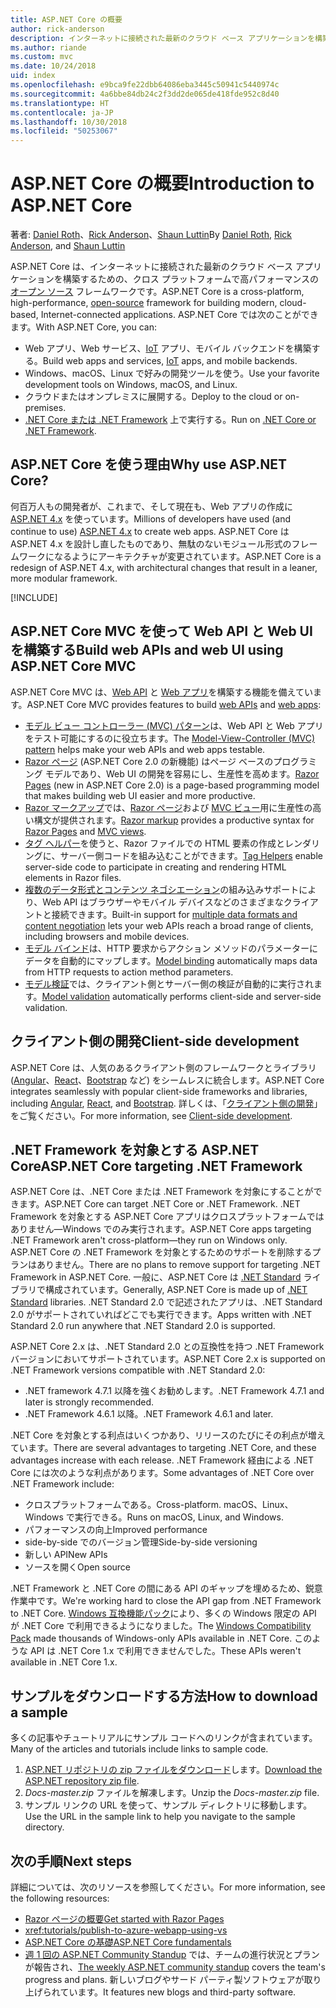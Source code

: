 ```yaml
---
title: ASP.NET Core の概要
author: rick-anderson
description: インターネットに接続された最新のクラウド ベース アプリケーションを構築するための、クロス プラットフォームで高パフォーマンスのオープン ソース フレームワークである ASP.NET Core について説明します。
ms.author: riande
ms.custom: mvc
ms.date: 10/24/2018
uid: index
ms.openlocfilehash: e9bca9fe22dbb64086eba3445c50941c5440974c
ms.sourcegitcommit: 4a6bbe84db24c2f3dd2de065de418fde952c8d40
ms.translationtype: HT
ms.contentlocale: ja-JP
ms.lasthandoff: 10/30/2018
ms.locfileid: "50253067"
---
```

# <a name="introduction-to-aspnet-core"></a><span data-ttu-id="80d90-103">ASP.NET Core の概要</span><span class="sxs-lookup"><span data-stu-id="80d90-103">Introduction to ASP.NET Core</span></span>

<span data-ttu-id="80d90-104">著者: [Daniel Roth](https://github.com/danroth27)、[Rick Anderson](https://twitter.com/RickAndMSFT)、[Shaun Luttin](https://twitter.com/dicshaunary)</span><span class="sxs-lookup"><span data-stu-id="80d90-104">By [Daniel Roth](https://github.com/danroth27), [Rick Anderson](https://twitter.com/RickAndMSFT), and [Shaun Luttin](https://twitter.com/dicshaunary)</span></span>

<span data-ttu-id="80d90-105">ASP.NET Core は、インターネットに接続された最新のクラウド ベース アプリケーションを構築するための、クロス プラットフォームで高パフォーマンスの[オープン ソース](https://github.com/aspnet/home) フレームワークです。</span><span class="sxs-lookup"><span data-stu-id="80d90-105">ASP.NET Core is a cross-platform, high-performance, [open-source](https://github.com/aspnet/home) framework for building modern, cloud-based, Internet-connected applications.</span></span> <span data-ttu-id="80d90-106">ASP.NET Core では次のことができます。</span><span class="sxs-lookup"><span data-stu-id="80d90-106">With ASP.NET Core, you can:</span></span>

* <span data-ttu-id="80d90-107">Web アプリ、Web サービス、[IoT](https://www.microsoft.com/internet-of-things/) アプリ、モバイル バックエンドを構築する。</span><span class="sxs-lookup"><span data-stu-id="80d90-107">Build web apps and services, [IoT](https://www.microsoft.com/internet-of-things/) apps, and mobile backends.</span></span>
* <span data-ttu-id="80d90-108">Windows、macOS、Linux で好みの開発ツールを使う。</span><span class="sxs-lookup"><span data-stu-id="80d90-108">Use your favorite development tools on Windows, macOS, and Linux.</span></span>
* <span data-ttu-id="80d90-109">クラウドまたはオンプレミスに展開する。</span><span class="sxs-lookup"><span data-stu-id="80d90-109">Deploy to the cloud or on-premises.</span></span>
* <span data-ttu-id="80d90-110">[.NET Core または .NET Framework](/dotnet/articles/standard/choosing-core-framework-server) 上で実行する。</span><span class="sxs-lookup"><span data-stu-id="80d90-110">Run on [.NET Core or .NET Framework](/dotnet/articles/standard/choosing-core-framework-server).</span></span>

## <a name="why-use-aspnet-core"></a><span data-ttu-id="80d90-111">ASP.NET Core を使う理由</span><span class="sxs-lookup"><span data-stu-id="80d90-111">Why use ASP.NET Core?</span></span>

<span data-ttu-id="80d90-112">何百万人もの開発者が、これまで、そして現在も、Web アプリの作成に [ASP.NET 4.x](/aspnet/overview) を使っています。</span><span class="sxs-lookup"><span data-stu-id="80d90-112">Millions of developers have used (and continue to use) [ASP.NET 4.x](/aspnet/overview) to create web apps.</span></span> <span data-ttu-id="80d90-113">ASP.NET Core は ASP.NET 4.x を設計し直したものであり、無駄のないモジュール形式のフレームワークになるようにアーキテクチャが変更されています。</span><span class="sxs-lookup"><span data-stu-id="80d90-113">ASP.NET Core is a redesign of ASP.NET 4.x, with architectural changes that result in a leaner, more modular framework.</span></span>

[!INCLUDE[](~/includes/benefits.md)]

## <a name="build-web-apis-and-web-ui-using-aspnet-core-mvc"></a><span data-ttu-id="80d90-114">ASP.NET Core MVC を使って Web API と Web UI を構築する</span><span class="sxs-lookup"><span data-stu-id="80d90-114">Build web APIs and web UI using ASP.NET Core MVC</span></span>

<span data-ttu-id="80d90-115">ASP.NET Core MVC は、[Web API](xref:tutorials/first-web-api) と [Web アプリ](xref:tutorials/razor-pages/index)を構築する機能を備えています。</span><span class="sxs-lookup"><span data-stu-id="80d90-115">ASP.NET Core MVC provides features to build [web APIs](xref:tutorials/first-web-api) and [web apps](xref:tutorials/razor-pages/index):</span></span>

* <span data-ttu-id="80d90-116">[モデル ビュー コントローラー (MVC) パターン](xref:mvc/overview)は、Web API と Web アプリをテスト可能にするのに役立ちます。</span><span class="sxs-lookup"><span data-stu-id="80d90-116">The [Model-View-Controller (MVC) pattern](xref:mvc/overview) helps make your web APIs and web apps testable.</span></span>
* <span data-ttu-id="80d90-117">[Razor ページ](xref:razor-pages/index) (ASP.NET Core 2.0 の新機能) はページ ベースのプログラミング モデルであり、Web UI の開発を容易にし、生産性を高めます。</span><span class="sxs-lookup"><span data-stu-id="80d90-117">[Razor Pages](xref:razor-pages/index) (new in ASP.NET Core 2.0) is a page-based programming model that makes building web UI easier and more productive.</span></span>
* <span data-ttu-id="80d90-118">[Razor マークアップ](xref:mvc/views/razor)では、[Razor ページ](xref:razor-pages/index)および [MVC ビュー](xref:mvc/views/overview)用に生産性の高い構文が提供されます。</span><span class="sxs-lookup"><span data-stu-id="80d90-118">[Razor markup](xref:mvc/views/razor) provides a productive syntax for [Razor Pages](xref:razor-pages/index) and [MVC views](xref:mvc/views/overview).</span></span>
* <span data-ttu-id="80d90-119">[タグ ヘルパー](xref:mvc/views/tag-helpers/intro)を使うと、Razor ファイルでの HTML 要素の作成とレンダリングに、サーバー側コードを組み込むことができます。</span><span class="sxs-lookup"><span data-stu-id="80d90-119">[Tag Helpers](xref:mvc/views/tag-helpers/intro) enable server-side code to participate in creating and rendering HTML elements in Razor files.</span></span>
* <span data-ttu-id="80d90-120">[複数のデータ形式とコンテンツ ネゴシエーション](xref:web-api/advanced/formatting)の組み込みサポートにより、Web API はブラウザーやモバイル デバイスなどのさまざまなクライアントと接続できます。</span><span class="sxs-lookup"><span data-stu-id="80d90-120">Built-in support for [multiple data formats and content negotiation](xref:web-api/advanced/formatting) lets your web APIs reach a broad range of clients, including browsers and mobile devices.</span></span>
* <span data-ttu-id="80d90-121">[モデル バインド](xref:mvc/models/model-binding)は、HTTP 要求からアクション メソッドのパラメーターにデータを自動的にマップします。</span><span class="sxs-lookup"><span data-stu-id="80d90-121">[Model binding](xref:mvc/models/model-binding) automatically maps data from HTTP requests to action method parameters.</span></span>
* <span data-ttu-id="80d90-122">[モデル検証](xref:mvc/models/validation)では、クライアント側とサーバー側の検証が自動的に実行されます。</span><span class="sxs-lookup"><span data-stu-id="80d90-122">[Model validation](xref:mvc/models/validation) automatically performs client-side and server-side validation.</span></span>

## <a name="client-side-development"></a><span data-ttu-id="80d90-123">クライアント側の開発</span><span class="sxs-lookup"><span data-stu-id="80d90-123">Client-side development</span></span>

<span data-ttu-id="80d90-124">ASP.NET Core は、人気のあるクライアント側のフレームワークとライブラリ ([Angular](xref:spa/angular)、[React](xref:spa/react)、[Bootstrap](https://getbootstrap.com/) など) をシームレスに統合します。</span><span class="sxs-lookup"><span data-stu-id="80d90-124">ASP.NET Core integrates seamlessly with popular client-side frameworks and libraries, including [Angular](xref:spa/angular), [React](xref:spa/react), and [Bootstrap](https://getbootstrap.com/).</span></span> <span data-ttu-id="80d90-125">詳しくは、「[クライアント側の開発](xref:client-side/index)」をご覧ください。</span><span class="sxs-lookup"><span data-stu-id="80d90-125">For more information, see [Client-side development](xref:client-side/index).</span></span>

<a name="target-framework"></a>

## <a name="aspnet-core-targeting-net-framework"></a><span data-ttu-id="80d90-126">.NET Framework を対象とする ASP.NET Core</span><span class="sxs-lookup"><span data-stu-id="80d90-126">ASP.NET Core targeting .NET Framework</span></span>

<span data-ttu-id="80d90-127">ASP.NET Core は、.NET Core または .NET Framework を対象にすることができます。</span><span class="sxs-lookup"><span data-stu-id="80d90-127">ASP.NET Core can target .NET Core or .NET Framework.</span></span> <span data-ttu-id="80d90-128">.NET Framework を対象とする ASP.NET Core アプリはクロスプラットフォームではありません&mdash;Windows でのみ実行されます。</span><span class="sxs-lookup"><span data-stu-id="80d90-128">ASP.NET Core apps targeting .NET Framework aren't cross-platform&mdash;they run on Windows only.</span></span> <span data-ttu-id="80d90-129">ASP.NET Core の .NET Framework を対象とするためのサポートを削除するプランはありません。</span><span class="sxs-lookup"><span data-stu-id="80d90-129">There are no plans to remove support for targeting .NET Framework in ASP.NET Core.</span></span> <span data-ttu-id="80d90-130">一般に、ASP.NET Core は [.NET Standard](/dotnet/standard/net-standard) ライブラリで構成されています。</span><span class="sxs-lookup"><span data-stu-id="80d90-130">Generally, ASP.NET Core is made up of [.NET Standard](/dotnet/standard/net-standard) libraries.</span></span> <span data-ttu-id="80d90-131">.NET Standard 2.0 で記述されたアプリは、.NET Standard 2.0 がサポートされていればどこでも実行できます。</span><span class="sxs-lookup"><span data-stu-id="80d90-131">Apps written with .NET Standard 2.0 run anywhere that .NET Standard 2.0 is supported.</span></span>

<span data-ttu-id="80d90-132">ASP.NET Core 2.x は、.NET Standard 2.0 との互換性を持つ .NET Framework バージョンにおいてサポートされています。</span><span class="sxs-lookup"><span data-stu-id="80d90-132">ASP.NET Core 2.x is supported on .NET Framework versions compatible with .NET Standard 2.0:</span></span>

* <span data-ttu-id="80d90-133">.NET framework 4.7.1 以降を強くお勧めします。</span><span class="sxs-lookup"><span data-stu-id="80d90-133">.NET Framework 4.7.1 and later is strongly recommended.</span></span>
* <span data-ttu-id="80d90-134">.NET Framework 4.6.1 以降。</span><span class="sxs-lookup"><span data-stu-id="80d90-134">.NET Framework 4.6.1 and later.</span></span>

<span data-ttu-id="80d90-135">.NET Core を対象とする利点はいくつかあり、リリースのたびにその利点が増えています。</span><span class="sxs-lookup"><span data-stu-id="80d90-135">There are several advantages to targeting .NET Core, and these advantages increase with each release.</span></span> <span data-ttu-id="80d90-136">.NET Framework 経由による .NET Core には次のような利点があります。</span><span class="sxs-lookup"><span data-stu-id="80d90-136">Some advantages of .NET Core over .NET Framework include:</span></span>

* <span data-ttu-id="80d90-137">クロスプラットフォームである。</span><span class="sxs-lookup"><span data-stu-id="80d90-137">Cross-platform.</span></span> <span data-ttu-id="80d90-138">macOS、Linux、Windows で実行できる。</span><span class="sxs-lookup"><span data-stu-id="80d90-138">Runs on macOS, Linux, and Windows.</span></span>
* <span data-ttu-id="80d90-139">パフォーマンスの向上</span><span class="sxs-lookup"><span data-stu-id="80d90-139">Improved performance</span></span>
* <span data-ttu-id="80d90-140">side-by-side でのバージョン管理</span><span class="sxs-lookup"><span data-stu-id="80d90-140">Side-by-side versioning</span></span>
* <span data-ttu-id="80d90-141">新しい API</span><span class="sxs-lookup"><span data-stu-id="80d90-141">New APIs</span></span>
* <span data-ttu-id="80d90-142">ソースを開く</span><span class="sxs-lookup"><span data-stu-id="80d90-142">Open source</span></span>

<span data-ttu-id="80d90-143">.NET Framework と .NET Core の間にある API のギャップを埋めるため、鋭意作業中です。</span><span class="sxs-lookup"><span data-stu-id="80d90-143">We're working hard to close the API gap from .NET Framework to .NET Core.</span></span> <span data-ttu-id="80d90-144">[Windows 互換機能パック](/dotnet/core/porting/windows-compat-pack)により、多くの Windows 限定の API が .NET Core で利用できるようになりました。</span><span class="sxs-lookup"><span data-stu-id="80d90-144">The [Windows Compatibility Pack](/dotnet/core/porting/windows-compat-pack) made thousands of Windows-only APIs available in .NET Core.</span></span> <span data-ttu-id="80d90-145">このような API は .NET Core 1.x で利用できませんでした。</span><span class="sxs-lookup"><span data-stu-id="80d90-145">These APIs weren't available in .NET Core 1.x.</span></span>

## <a name="how-to-download-a-sample"></a><span data-ttu-id="80d90-146">サンプルをダウンロードする方法</span><span class="sxs-lookup"><span data-stu-id="80d90-146">How to download a sample</span></span>

<span data-ttu-id="80d90-147">多くの記事やチュートリアルにサンプル コードへのリンクが含まれています。</span><span class="sxs-lookup"><span data-stu-id="80d90-147">Many of the articles and tutorials include links to sample code.</span></span>

1. <span data-ttu-id="80d90-148">[ASP.NET リポジトリの zip ファイルをダウンロード](https://codeload.github.com/aspnet/Docs/zip/master)します。</span><span class="sxs-lookup"><span data-stu-id="80d90-148">[Download the ASP.NET repository zip file](https://codeload.github.com/aspnet/Docs/zip/master).</span></span>
1. <span data-ttu-id="80d90-149">*Docs-master.zip* ファイルを解凍します。</span><span class="sxs-lookup"><span data-stu-id="80d90-149">Unzip the *Docs-master.zip* file.</span></span>
1. <span data-ttu-id="80d90-150">サンプル リンクの URL を使って、サンプル ディレクトリに移動します。</span><span class="sxs-lookup"><span data-stu-id="80d90-150">Use the URL in the sample link to help you navigate to the sample directory.</span></span>

## <a name="next-steps"></a><span data-ttu-id="80d90-151">次の手順</span><span class="sxs-lookup"><span data-stu-id="80d90-151">Next steps</span></span>

<span data-ttu-id="80d90-152">詳細については、次のリソースを参照してください。</span><span class="sxs-lookup"><span data-stu-id="80d90-152">For more information, see the following resources:</span></span>

* [<span data-ttu-id="80d90-153">Razor ページの概要</span><span class="sxs-lookup"><span data-stu-id="80d90-153">Get started with Razor Pages</span></span>](xref:tutorials/razor-pages/razor-pages-start)
* <xref:tutorials/publish-to-azure-webapp-using-vs>
* [<span data-ttu-id="80d90-154">ASP.NET Core の基礎</span><span class="sxs-lookup"><span data-stu-id="80d90-154">ASP.NET Core fundamentals</span></span>](xref:fundamentals/index)
* <span data-ttu-id="80d90-155">[週 1 回の ASP.NET Community Standup](https://live.asp.net/) では、チームの進行状況とプランが報告され、</span><span class="sxs-lookup"><span data-stu-id="80d90-155">[The weekly ASP.NET community standup](https://live.asp.net/) covers the team's progress and plans.</span></span> <span data-ttu-id="80d90-156">新しいブログやサード パーティ製ソフトウェアが取り上げられています。</span><span class="sxs-lookup"><span data-stu-id="80d90-156">It features new blogs and third-party software.</span></span>

